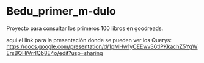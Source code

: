 # Bedu_primer_m-dulo

Proyecto para consultar los primeros 100 libros en goodreads.

aqui el link para la presentación donde se pueden ver los Querys: https://docs.google.com/presentation/d/1pMHw1yCEEwv36tlPKkachZ5YgWErsBQHiVrrIQb8E4o/edit?usp=sharing
